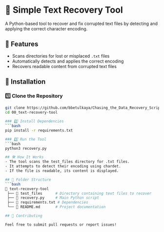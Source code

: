 # 📝 Simple Text Recovery Tool  

A Python-based tool to recover and fix corrupted text files by detecting and applying the correct character encoding.  

## 📌 Features  
- Scans directories for lost or misplaced `.txt` files  
- Automatically detects and applies the correct encoding  
- Recovers readable content from corrupted text files  

## 🚀 Installation  

### 1️⃣ Clone the Repository  
```bash
git clone https://github.com/bbetulkaya/Chasing_the_Data_Recovery_Scripts/00_text-recovery-tool.git
cd 00_text-recovery-tool

### 2️⃣ Install Dependencies
```bash
pip install -r requirements.txt

### 3️⃣ Run the Tool
```bash
python3 recovery.py

## 🛠 How It Works
- The tool scans the test_files directory for .txt files.
- It attempts to detect their encoding using chardet.
- If the file is readable, its content is displayed.

## 📂 Folder Structure
```bash
📂 text-recovery-tool  
 ├── 📂 test_files      # Directory containing text files to recover  
 ├── 🔹 recovery.py     # Main Python script  
 ├── 🔹 requirements.txt # Dependencies    
 └── 🔹 README.md       # Project documentation  

## 🤝 Contributing

Feel free to submit pull requests or report issues!
